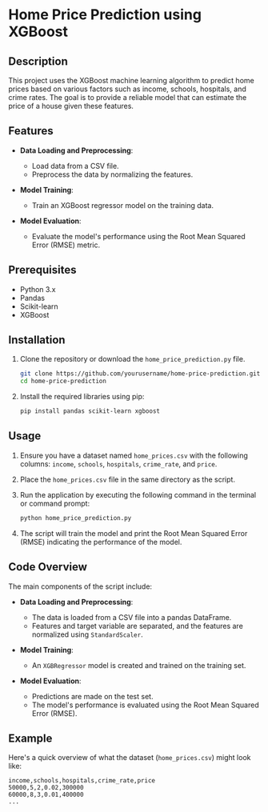 # Home Price Prediction using XGBoost

## Description

This project uses the XGBoost machine learning algorithm to predict home prices based on various factors such as income, schools, hospitals, and crime rates. The goal is to provide a reliable model that can estimate the price of a house given these features.

## Features

- **Data Loading and Preprocessing**:
  - Load data from a CSV file.
  - Preprocess the data by normalizing the features.

- **Model Training**:
  - Train an XGBoost regressor model on the training data.

- **Model Evaluation**:
  - Evaluate the model's performance using the Root Mean Squared Error (RMSE) metric.

## Prerequisites

- Python 3.x
- Pandas
- Scikit-learn
- XGBoost

## Installation

1. Clone the repository or download the `home_price_prediction.py` file.
    ```sh
    git clone https://github.com/yourusername/home-price-prediction.git
    cd home-price-prediction
    ```

2. Install the required libraries using pip:
    ```sh
    pip install pandas scikit-learn xgboost
    ```

## Usage

1. Ensure you have a dataset named `home_prices.csv` with the following columns: `income`, `schools`, `hospitals`, `crime_rate`, and `price`.
   
2. Place the `home_prices.csv` file in the same directory as the script.

3. Run the application by executing the following command in the terminal or command prompt:
    ```sh
    python home_price_prediction.py
    ```

4. The script will train the model and print the Root Mean Squared Error (RMSE) indicating the performance of the model.

## Code Overview

The main components of the script include:

- **Data Loading and Preprocessing**:
  - The data is loaded from a CSV file into a pandas DataFrame.
  - Features and target variable are separated, and the features are normalized using `StandardScaler`.

- **Model Training**:
  - An `XGBRegressor` model is created and trained on the training set.

- **Model Evaluation**:
  - Predictions are made on the test set.
  - The model's performance is evaluated using the Root Mean Squared Error (RMSE).

## Example

Here's a quick overview of what the dataset (`home_prices.csv`) might look like:

```csv
income,schools,hospitals,crime_rate,price
50000,5,2,0.02,300000
60000,8,3,0.01,400000
...
